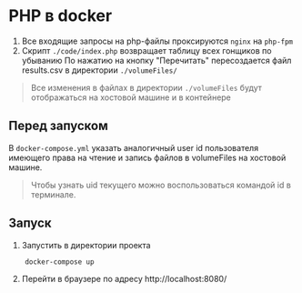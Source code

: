 # PHP в docker

1. Все входящие запросы на php-файлы  проксируются `nginx` на `php-fpm`
2. Cкрипт `./code/index.php` возвращает таблицу всех гонщиков по убыванию
По нажатию на кнопку "Перечитать" пересоздается файл results.csv в директории 
`./volumeFiles/`

> Все изменения в файлах в директории `./volumeFiles` будут отображаться 
на хостовой машине и в контейнере

## Перед запуском

В `docker-compose.yml` указать аналогичный user id
пользователя имеющего права на
чтение и запись файлов в volumeFiles на хостовой машине.

> Чтобы узнать uid текущего можно воспользоваться командой id в терминале.

## Запуск

1. Запустить в директории проекта 
```sh
    docker-compose up
```
2. Перейти в браузере по адресу
http://localhost:8080/
